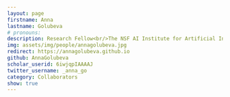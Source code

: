 ```yaml
---
layout: page
firstname: Anna
lastname: Golubeva
# pronouns: 
description: Research Fellow<br/>The NSF AI Institute for Artificial Intelligence and Fundamental Interactions (IAIFI) / Massachusetts Institute of Technology (MIT)
img: assets/img/people/annagolubeva.jpg
redirect: https://annagolubeva.github.io
github: AnnaGolubeva
scholar_userid: 6iwjqpIAAAAJ
twitter_username: _anna_go
category: Collaborators
show: true
---
```

